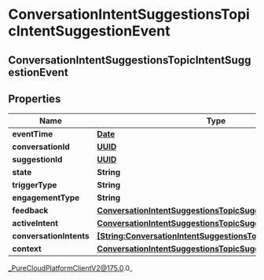 # ConversationIntentSuggestionsTopicIntentSuggestionEvent

## ConversationIntentSuggestionsTopicIntentSuggestionEvent

## Properties

|Name | Type | Description | Notes|
|------------ | ------------- | ------------- | -------------|
| **eventTime** | [**Date**](Date) |  | [optional] |
| **conversationId** | [**UUID**](UUID) |  | [optional] |
| **suggestionId** | [**UUID**](UUID) |  | [optional] |
| **state** | **String** |  | [optional] |
| **triggerType** | **String** |  | [optional] |
| **engagementType** | **String** |  | [optional] |
| **feedback** | [**ConversationIntentSuggestionsTopicSuggestionFeedback**](ConversationIntentSuggestionsTopicSuggestionFeedback) |  | [optional] |
| **activeIntent** | [**ConversationIntentSuggestionsTopicSuggestedIntent**](ConversationIntentSuggestionsTopicSuggestedIntent) |  | [optional] |
| **conversationIntents** | [**[String:ConversationIntentSuggestionsTopicSuggestedIntent]**](ConversationIntentSuggestionsTopicSuggestedIntent) |  | [optional] |
| **context** | [**ConversationIntentSuggestionsTopicSuggestionContext**](ConversationIntentSuggestionsTopicSuggestionContext) |  | [optional] |



_PureCloudPlatformClientV2@175.0.0_
